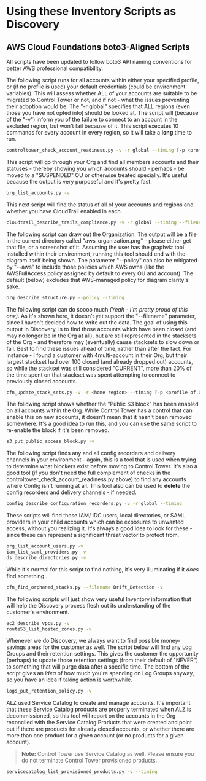 # Using these Inventory Scripts as Discovery

## AWS Cloud Foundations boto3-Aligned Scripts

All scripts have been updated to follow boto3 API naming conventions for better AWS professional compatibility.

The following script runs for all accounts within either your specified profile, or (if no profile is used) your default credentials (could be environment variables). This will assess whether ALL of your accounts are suitable to be migrated to Control Tower or not, and if not - what the issues preventing their adoption would be. The "-r global" specifies that ALL regions (even those you have not opted into) should be looked at. The script will (because of the "-v") inform you of the failure to connect to an account in the excluded region, but won't fail because of it. This script executes 10 commands for every account in every region, so it will take a **long** time to run.

```sh
controltower_check_account_readiness.py -v -r global --timing [-p <profile of Org Account>]
```

This script will go through your Org and find all members accounts and their statuses - thereby showing you which accounts should - perhaps - be moved to a "SUSPENDED" OU or otherwise treated specially. It's useful because the output is very purposeful and it's pretty fast.

```sh
org_list_accounts.py -v
```

This next script will find the status of all of your accounts and regions and whether you have CloudTrail enabled in each.

```sh
cloudtrail_describe_trails_compliance.py -v -r global --timing --filename cloudtrail_check.out [-p <profile of Org Account>]
```

The following script can draw out the Organization. The output will be a file in the current directory called "aws_organization.png" - please either get that file, or a screenshot of it. Assuming the user has the graphviz tool installed within their environment, running this tool should end with the diagram itself being shown. The parameter "--policy" can also be mitigated by "--aws" to include those policies which AWS owns (like the AWSFullAccess policy assigned by default to every OU and account). The default (below) excludes that AWS-managed policy for diagram clarity's sake.

```sh
org_describe_structure.py --policy --timing
```

The following script can do soooo much _(Yeah - I'm pretty proud of this one)_. As it's shown here, it doesn't yet support the "--filename" parameter, since I haven't decided how to write out the data. The goal of using this output in Discovery, is to find those accounts which have been closed (and may no longer be in the Org at all), but are still represented in the stacksets of the Org - and therefore may (eventually) cause stacksets to slow down or fail. Best to find these issues ahead of time, rather than after the fact. For instance - I found a customer with 4multi-account in their Org, but their largest stackset had over 100 closed (and already dropped out) accounts, so while the stackset was still considered "CURRENT", more than 20% of the time spent on that stackset was spent attempting to connect to previously closed accounts.
```sh
cfn_update_stack_sets.py -v -r <home region> --timing [-p <profile of Org Account>] -check
```

The following script shows whether the "Public S3 block" has been enabled on all accounts within the Org. While Control Tower has a control that can enable this on new accounts, it doesn't mean that it hasn't been removed somewhere. It's a good idea to run this, and you can use the same script to re-enable the block if it's been removed.

```sh
s3_put_public_access_block.py -v
```

The following script finds any and all config recorders and delivery channels in your environment - again, this is a tool that is used when trying to determine what blockers exist before moving to Control Tower. It's also a good tool (if you don't need the full complement of checks in the controltower_check_account_readiness.py above) to find any accounts where Config isn't running at all. This tool also can be used to **delete** the config recorders and delivery channels - if needed.

```sh
config_describe_configuration_recorders.py -v -r global --timing
```

These scripts will find those IAM/ IDC users, local directories, or SAML providers in your child accounts which can be exposures to unwanted access, without you realizing it. It's always a good idea to look for these - since these can represent a significant threat vector to protect from.

```sh
org_list_account_users.py -v
iam_list_saml_providers.py -v
ds_describe_directories.py -v
```

While it's normal for this script to find nothing, it's very illuminating if it *does* find something...

```sh
cfn_find_orphaned_stacks.py --filename Drift_Detection -v
```

The following scripts will just show very useful Inventory information that will help the Discovery process flesh out its understanding of the customer's environment.

```sh
ec2_describe_vpcs.py -v
route53_list_hosted_zones.py -v
```

Whenever we do Discovery, we always want to find possible money-savings areas for the customer as well. The script below will find any Log Groups and their retention settings. This gives the customer the opportunity (perhaps) to update those retention settings (from their default of "NEVER") to something that will purge data after a specific time. The bottom of the script gives an *idea* of how much you're spending on Log Groups anyway, so you have an idea if taking action is worthwhile.

```sh
logs_put_retention_policy.py -v
```

ALZ used Service Catalog to create and manage accounts. It's important that these Service Catalog products are properly terminated when ALZ is decommissioned, so this tool will report on the accounts in the Org reconciled with the Service Catalog Products that were created and point out if there are products for already closed accounts, or whether there are more than one product for a given account (or no products for a given account).

> **Note:** Control Tower use Service Catalog as well. Please ensure you do not terminate Control Tower provisioned products.

```sh
servicecatalog_list_provisioned_products.py -v --timing
```
